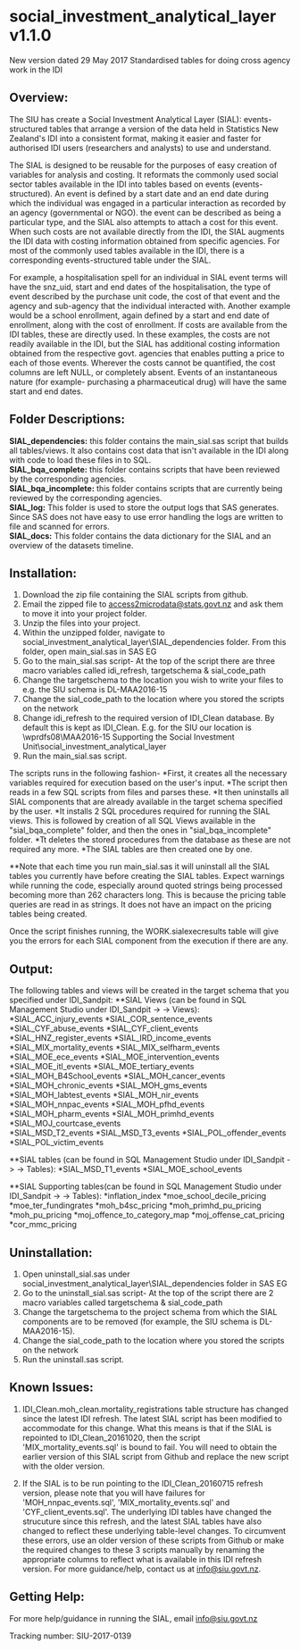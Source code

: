 # social_investment_analytical_layer v1.1.0
New version dated 29 May 2017
Standardised tables for doing cross agency work in the IDI

## Overview:

The SIU has create a Social Investment Analytical Layer (SIAL): events-structured tables that arrange a version of the data held in Statistics New Zealand's IDI into a consistent format, making it easier and faster for authorised IDI users (researchers and analysts) to use and understand.

The SIAL is designed to be reusable for the purposes of easy creation of variables for analysis and costing. It reformats the commonly used social sector tables available in the IDI into tables based on events (events-structured). An event is defined by a start date and an end date during which the individual was engaged in a particular interaction as recorded by an agency (governmental or NGO). the event can be described as being a particular type, and the SIAL also attempts to attach a cost for this event. When such costs are not available directly from the IDI, the SIAL augments the IDI data with costing information obtained from specific agencies. For most of the commonly used tables available in the IDI, there is a corresponding events-structured table under the SIAL.

For example, a hospitalisation spell for an individual in SIAL event terms will have the snz_uid, start and end dates of the hospitalisation, the type of event described by the purchase unit code, the cost of that event and the agency and sub-agency that the individual interacted with. Another example would be a school enrollment, again defined by a start and end date of enrollment, along with the cost of enrollment. If costs are available from the IDI tables, these are directly used. In these examples, the costs are not readily available in the IDI, but the SIAL has additional costing information obtained from the respective govt. agencies that enables putting a price to each of those events. Wherever the costs cannot be quantified, the cost columns are left NULL, or completely absent. Events of an instantaneous nature (for example- purchasing a pharmaceutical drug) will have the same start and end dates.

## Folder Descriptions:
**SIAL_dependencies:** this folder contains the main_sial.sas script that builds all tables/views. It also contains cost data that isn't available in the IDI along with code to load these files in to SQL.  
**SIAL_bqa_complete:** this folder contains scripts that have been reviewed by the corresponding agencies.  
**SIAL_bqa_incomplete:** this folder contains scripts that are currently being reviewed by the corresponding agencies.  
**SIAL_log:** This folder is used to store the output logs that SAS generates. Since SAS does not have easy to use error handling the logs are written to file and scanned for errors.  
**SIAL_docs:** This folder contains the data dictionary for the SIAL and an overview of the datasets timeline.

## Installation:
1. Download the zip file containing the SIAL scripts from github.
2. Email the zipped file to access2microdata@stats.govt.nz and ask them to move it into your project folder.
3. Unzip the files into your project.
4. Within the unzipped folder, navigate to social_investment_analytical_layer\SIAL_dependencies folder. From this folder, open main_sial.sas in SAS EG
5. Go to the main_sial.sas script- At the top of the script there are three macro variables called idi_refresh, targetschema & sial_code_path
6. Change the targetschema to the location you wish to write your files to e.g. the SIU schema is DL-MAA2016-15
7. Change the sial_code_path to the location where you stored the scripts on the network
8. Change idi_refresh to the required version of IDI_Clean database. By default this is kept as IDI_Clean. E.g. for the SIU our location is \\wprdfs08\MAA2016-15 Supporting the Social Investment Unit\social_investment_analytical_layer
9. Run the main_sial.sas script.

The scripts runs in the following fashion- 
*First, it creates all the necessary variables required for execution based on the user's input.
*The script then reads in a few SQL scripts from files and parses these.
*It then uninstalls all SIAL components that are already available in the target schema specified by the user.
*It installs 2 SQL procedures required for running the SIAL views. This is followed by creation of all SQL Views available in the "sial_bqa_complete" folder, and then the ones in "sial_bqa_incomplete" folder.
*Tt deletes the stored procedures from the database as these are not required any more.
*The SIAL tables are then created one by one.

**Note that each time you run main_sial.sas it will uninstall all the SIAL tables you currently have before creating the SIAL tables. Expect warnings while running the code, especially around quoted strings being processed becoming more than 262 characters long. This is because the pricing table queries are read in as strings. It does not have an impact on the pricing tables being created.

Once the script finishes running, the WORK.sialexecresults table will give you the errors for each SIAL component from the execution if there are any.

## Output:
The following tables and views will be created in the target schema that you specified under IDI_Sandpit:
**SIAL Views (can be found in SQL Management Studio under IDI_Sandpit -> <target schema> -> Views):
	*SIAL_ACC_injury_events
	*SIAL_COR_sentence_events
	*SIAL_CYF_abuse_events
	*SIAL_CYF_client_events
	*SIAL_HNZ_register_events
	*SIAL_IRD_income_events
	*SIAL_MIX_mortality_events
	*SIAL_MIX_selfharm_events
	*SIAL_MOE_ece_events
	*SIAL_MOE_intervention_events
	*SIAL_MOE_itl_events
	*SIAL_MOE_tertiary_events
	*SIAL_MOH_B4School_events
	*SIAL_MOH_cancer_events
	*SIAL_MOH_chronic_events
	*SIAL_MOH_gms_events
	*SIAL_MOH_labtest_events
	*SIAL_MOH_nir_events
	*SIAL_MOH_nnpac_events
	*SIAL_MOH_pfhd_events
	*SIAL_MOH_pharm_events
	*SIAL_MOH_primhd_events
	*SIAL_MOJ_courtcase_events	
	*SIAL_MSD_T2_events
	*SIAL_MSD_T3_events
	*SIAL_POL_offender_events
	*SIAL_POL_victim_events

**SIAL tables (can be found in SQL Management Studio under IDI_Sandpit -> <target schema> -> Tables):
	*SIAL_MSD_T1_events
	*SIAL_MOE_school_events

**SIAL Supporting tables(can be found in SQL Management Studio under IDI_Sandpit -> <target schema> -> Tables):
	*inflation_index
	*moe_school_decile_pricing
	*moe_ter_fundingrates
	*moh_b4sc_pricing
	*moh_primhd_pu_pricing
	*moh_pu_pricing
	*moj_offence_to_category_map
	*moj_offense_cat_pricing
	*cor_mmc_pricing


## Uninstallation:
1. Open uninstall_sial.sas under social_investment_analytical_layer\SIAL_dependencies folder in SAS EG
2. Go to the uninstall_sial.sas script- At the top of the script there are 2 macro variables called targetschema & sial_code_path
3. Change the targetschema to the project schema from which the SIAL components are to be removed (for example, the SIU schema is DL-MAA2016-15).
4. Change the sial_code_path to the location where you stored the scripts on the network
5. Run the uninstall.sas script.

## Known Issues:
1. IDI_Clean.moh_clean.mortality_registrations table structure has changed since the latest IDI refresh. The latest SIAL script has been modified to accommodate for this change. What this means is that if the SIAL is repointed to IDI_Clean_20161020, then the script 'MIX_mortality_events.sql' is bound to fail. You will need to obtain the earlier version of this SIAL script from Github and replace the new script with the older version.

2. If the SIAL is to be run pointing to the IDI_Clean_20160715 refresh version, please note that you will have failures for 'MOH_nnpac_events.sql', 'MIX_mortality_events.sql' and 'CYF_client_events.sql'. The underlying IDI tables have changed the strucuture since this refresh, and the latest SIAL tables have also changed to reflect these underlying table-level changes. To circumvent these errors, use an older version of these scripts from Github or make the required changes to these 3 scripts manually by renaming the appropriate columns to reflect what is available in this IDI refresh version. For more guidance/help, contact us at info@siu.govt.nz.

## Getting Help:
For more help/guidance in running the SIAL, email info@siu.govt.nz

Tracking number: SIU-2017-0139


